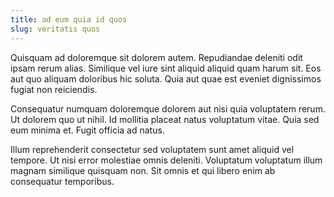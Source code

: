 ```yaml
---
title: ad eum quia id quos
slug: veritatis quos
---
```


Quisquam ad doloremque sit dolorem autem. Repudiandae deleniti odit ipsam rerum alias. Similique vel iure sint aliquid aliquid quam harum sit. Eos aut quo aliquam doloribus hic soluta. Quia aut quae est eveniet dignissimos fugiat non reiciendis.

Consequatur numquam doloremque dolorem aut nisi quia voluptatem rerum. Ut dolorem quo ut nihil. Id mollitia placeat natus voluptatum vitae. Quia sed eum minima et. Fugit officia ad natus.

Illum reprehenderit consectetur sed voluptatem sunt amet aliquid vel tempore. Ut nisi error molestiae omnis deleniti. Voluptatum voluptatum illum magnam similique quisquam non. Sit omnis et qui libero enim ab consequatur temporibus.
